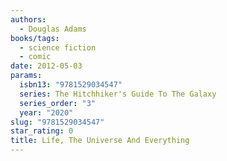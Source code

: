 ```yaml
---
authors:
  - Douglas Adams
books/tags:
  - science fiction
  - comic
date: 2012-05-03
params:
  isbn13: "9781529034547"
  series: The Hitchhiker's Guide To The Galaxy
  series_order: "3"
  year: "2020"
slug: "9781529034547"
star_rating: 0
title: Life, The Universe And Everything
---
```


<!--more-->
